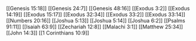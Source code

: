 [[Genesis 15:18]]
[[Genesis 24:7]]
[[Genesis 48:16]]
[[Exodus 3:2]]
[[Exodus 14:19]]
[[Exodus 15:17]]
[[Exodus 32:34]]
[[Exodus 33:2]]
[[Exodus 33:14]]
[[Numbers 20:16]]
[[Joshua 5:13]]
[[Joshua 5:14]]
[[Joshua 6:2]]
[[Psalms 91:11]]
[[Isaiah 63:9]]
[[Zechariah 12:8]]
[[Malachi 3:1]]
[[Matthew 25:34]]
[[John 14:3]]
[[1 Corinthians 10:9]]
